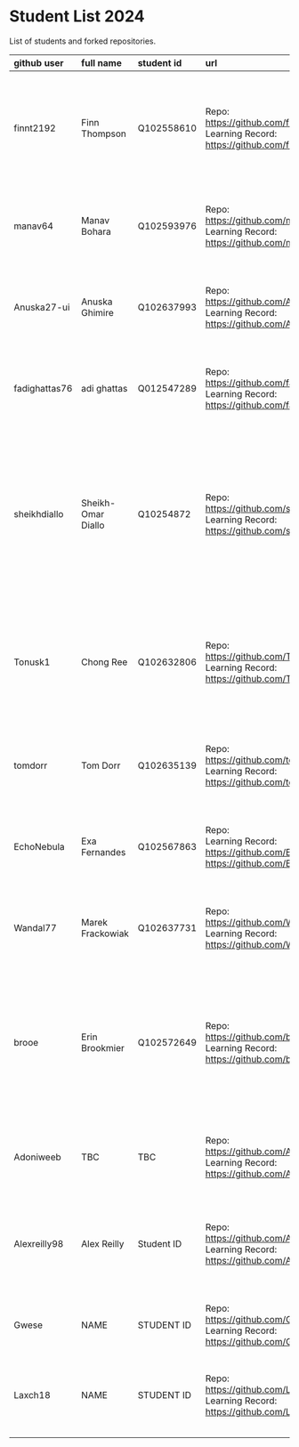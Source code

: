 # Student List 2024

List of students and forked repositories.

|github user| full name | student id | url| progress |
|:----------|:-----------|:-----------|:----|:----
| finnt2192| Finn Thompson |	Q102558610   |Repo:<br>https://github.com/finnt2192/COM304_FOUNDATION_1<br>Learning Record:<br>https://github.com/finnt2192/COM304_FOUNDATION_1/tree/main/myPracticeCourseWork/personal_learning_record| some prior experience , no notes 8/10 <br>nothing 19/11/2024<br>nothing 02/12/2024<br>nothing 10/12/2024|
| manav64 | Manav Bohara | Q102593976   |Repo:<br>https://github.com/manav64/COM304_FOUNDATION_1<br>Learning Record:<br>https://github.com/manav64/COM304_FOUNDATION_1/tree/main/myPracticeCourseWork/personal_learning_record |none 8/10 <br>nothing 19/11/2024<br>nothing 02/12/2024<br>nothing 10/12/2024    |
| Anuska27-ui| Anuska Ghimire |Q102637993   |Repo:<br>https://github.com/Anuska27-ui/COM304_FOUNDATION_1<br>Learning Record:<br>https://github.com/Anuska27-ui/COM304_FOUNDATION_1/tree/main/myPracticeCourseWork/personal_learning_record |none 8/10<br>nothing 19/11/2024<br>nothing 02/12/2024<br>nothing 10/12/2024 |
| fadighattas76| adi ghattas |	Q012547289   |Repo:<br>https://github.com/fadighattas76/COM304_FOUNDATION_1<br>Learning Record:<br>https://github.com/fadighattas76/COM304_FOUNDATION_1/tree/main/myPracticeCourseWork/personal_learning_record  | none 8/10<br>nothing 19/11/2024<br>nothing 02/12/2024<br>nothing 10/12/2024   |
| sheikhdiallo   | Sheikh-Omar Diallo |	Q10254872   |Repo:<br>https://github.com/sheikhdiallo/COM304_FOUNDATION_1<br>Learning Record:<br>https://github.com/sheikhdiallo/COM304_FOUNDATION_1/tree/main/myPracticeCourseWork/personal_learning_record | no prior experience, some notes 8/10<br>some notes sessions 1-4 - (look at formatting) 19/11/2024<br>nothing more 02/12/2024<br>nothing more 10/12/2024   |
| Tonusk1  | Chong Ree| Q102632806   |Repo:<br>https://github.com/Tonusk1/COM304_FOUNDATION_1<br>Learning Record:<br>https://github.com/Tonusk1/COM304_FOUNDATION_1/tree/main/myPracticeCourseWork/personal_learning_record  | prior experience but no further notes 8/10<br>nothing 19/11/2024<br>nothing 02/12/2024<br>nothing 10/12/2024    |
| tomdorr  | Tom Dorr | 	Q102635139    |Repo:<br>https://github.com/tomdorr/COM304_FOUNDATION_1<br>Learning Record:<br>https://github.com/tomdorr/COM304_FOUNDATION_1/tree/main/myPracticeCourseWork/personal_learning_record | none 8/10<br>nothing 19/11/2024<br>nothing 02/12/2024<br>nothing 10/12/2024  |
| EchoNebula  | Exa Fernandes |	Q102567863    |Repo:<br>Learning Record:<br>https://github.com/EchoNebula/COM304_FOUNDATION_1<br>https://github.com/EchoNebula/COM304_FOUNDATION_1/tree/main/myPracticeCourseWork/personal_learning_record  |none 8/10<br>nothing 19/11/2024<br>nothing 02/12/2024<br>nothing 10/12/2024    |
| Wandal77  |  Marek Frackowiak | 	Q102637731    |Repo:<br>https://github.com/Wandal77/COM304_FOUNDATION_1<br>Learning Record:<br>https://github.com/Wandal77/COM304_FOUNDATION_1/tree/main/myPracticeCourseWork/personal_learning_record | none 8/10<br>nothing 19/11/2024<br>nothing 02/12/2024<br>nothing 10/12/2024   |
| brooe   |Erin Brookmier    | Q102572649   |Repo:<br>https://github.com/brooe/COM304<br>Learning Record:<br>https://github.com/brooe/COM304/tree/main/myPracticeCourseWork/personal_learning_record  | some notes 8/10<br>good notes session 1 but nothing after 19/11/2024<br>nothing more 02/12/2024<br>nothing more 10/12/2024   |
| Adoniweeb    | TBC   | TBC   |Repo:<br>https://github.com/Adoniweeb/COM304_FOUNDATION_1/tree/main<br>Learning Record:<br>https://github.com/Adoniweeb/COM304_FOUNDATION_1/tree/main/myPracticeCourseWork/personal_learning_record  |  none 8/10<br>nothing 19/11/2024<br>nothing 02/12/2024<br>nothing 10/12/2024 |
| Alexreilly98    | Alex Reilly  | Student ID   |Repo:<br>https://github.com/Alexreilly98/COM304_FOUNDATION_1<br>Learning Record:<br>https://github.com/Alexreilly98/COM304_FOUNDATION_1/tree/main/myPracticeCourseWork/personal_learning_record   | project plan but no notes 19/11/2024<br>nothing more 02/12/2024<br>nothing 10/12/2024  |
| Gwese    | NAME   | STUDENT ID   |Repo:<br>https://github.com/Gwese/COM304_FOUNDATION_1<br>Learning Record:<br>https://github.com/Gwese/COM304_FOUNDATION_1/tree/main/myPracticeCourseWork/personal_learning_record   | nothing 19/11/2024<br>nothing 02/12/2024<br>nothing 10/12/2024   |
| Laxch18    | NAME   |STUDENT ID    |Repo:<br>https://github.com/Laxch18/COM304_FOUNDATION_1<br>Learning Record:<br>https://github.com/Laxch18/COM304_FOUNDATION_1/tree/main/myPracticeCourseWork/personal_learning_record  | nothing 19/11/2024<br>nothing 02/12/2024<br>nothing 10/12/2024   |
|   |    |    |   |    |
|   |    |    |   |    |

